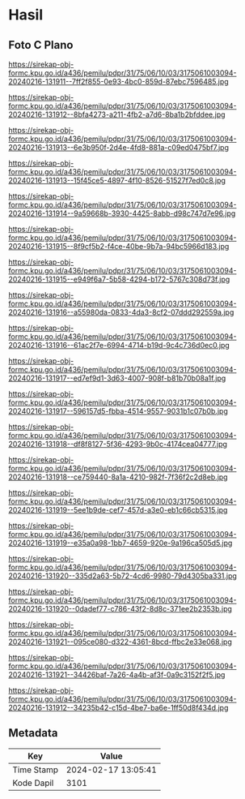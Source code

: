 # Hasil

## Foto C Plano

https://sirekap-obj-formc.kpu.go.id/a436/pemilu/pdpr/31/75/06/10/03/3175061003094-20240216-131911--7ff2f855-0e93-4bc0-859d-87ebc7596485.jpg

https://sirekap-obj-formc.kpu.go.id/a436/pemilu/pdpr/31/75/06/10/03/3175061003094-20240216-131912--8bfa4273-a211-4fb2-a7d6-8ba1b2bfddee.jpg

https://sirekap-obj-formc.kpu.go.id/a436/pemilu/pdpr/31/75/06/10/03/3175061003094-20240216-131913--6e3b950f-2d4e-4fd8-881a-c09ed0475bf7.jpg

https://sirekap-obj-formc.kpu.go.id/a436/pemilu/pdpr/31/75/06/10/03/3175061003094-20240216-131913--15f45ce5-4897-4f10-8526-51527f7ed0c8.jpg

https://sirekap-obj-formc.kpu.go.id/a436/pemilu/pdpr/31/75/06/10/03/3175061003094-20240216-131914--9a59668b-3930-4425-8abb-d98c747d7e96.jpg

https://sirekap-obj-formc.kpu.go.id/a436/pemilu/pdpr/31/75/06/10/03/3175061003094-20240216-131915--8f9cf5b2-f4ce-40be-9b7a-94bc5966d183.jpg

https://sirekap-obj-formc.kpu.go.id/a436/pemilu/pdpr/31/75/06/10/03/3175061003094-20240216-131915--e949f6a7-5b58-4294-b172-5767c308d73f.jpg

https://sirekap-obj-formc.kpu.go.id/a436/pemilu/pdpr/31/75/06/10/03/3175061003094-20240216-131916--a55980da-0833-4da3-8cf2-07ddd292559a.jpg

https://sirekap-obj-formc.kpu.go.id/a436/pemilu/pdpr/31/75/06/10/03/3175061003094-20240216-131916--61ac2f7e-6994-4714-b19d-9c4c736d0ec0.jpg

https://sirekap-obj-formc.kpu.go.id/a436/pemilu/pdpr/31/75/06/10/03/3175061003094-20240216-131917--ed7ef9d1-3d63-4007-908f-b81b70b08a1f.jpg

https://sirekap-obj-formc.kpu.go.id/a436/pemilu/pdpr/31/75/06/10/03/3175061003094-20240216-131917--596157d5-fbba-4514-9557-9031b1c07b0b.jpg

https://sirekap-obj-formc.kpu.go.id/a436/pemilu/pdpr/31/75/06/10/03/3175061003094-20240216-131918--df8f8127-5f36-4293-9b0c-4174cea04777.jpg

https://sirekap-obj-formc.kpu.go.id/a436/pemilu/pdpr/31/75/06/10/03/3175061003094-20240216-131918--ce759440-8a1a-4210-982f-7f36f2c2d8eb.jpg

https://sirekap-obj-formc.kpu.go.id/a436/pemilu/pdpr/31/75/06/10/03/3175061003094-20240216-131919--5ee1b9de-cef7-457d-a3e0-eb1c66cb5315.jpg

https://sirekap-obj-formc.kpu.go.id/a436/pemilu/pdpr/31/75/06/10/03/3175061003094-20240216-131919--e35a0a98-1bb7-4659-920e-9a196ca505d5.jpg

https://sirekap-obj-formc.kpu.go.id/a436/pemilu/pdpr/31/75/06/10/03/3175061003094-20240216-131920--335d2a63-5b72-4cd6-9980-79d4305ba331.jpg

https://sirekap-obj-formc.kpu.go.id/a436/pemilu/pdpr/31/75/06/10/03/3175061003094-20240216-131920--0dadef77-c786-43f2-8d8c-371ee2b2353b.jpg

https://sirekap-obj-formc.kpu.go.id/a436/pemilu/pdpr/31/75/06/10/03/3175061003094-20240216-131921--095ce080-d322-4361-8bcd-ffbc2e33e068.jpg

https://sirekap-obj-formc.kpu.go.id/a436/pemilu/pdpr/31/75/06/10/03/3175061003094-20240216-131921--34426baf-7a26-4a4b-af3f-0a9c3152f2f5.jpg

https://sirekap-obj-formc.kpu.go.id/a436/pemilu/pdpr/31/75/06/10/03/3175061003094-20240216-131912--34235b42-c15d-4be7-ba6e-1ff50d8f434d.jpg


## Metadata

| Key        | Value               |
| ---------- | ------------------- |
| Time Stamp | 2024-02-17 13:05:41 |
| Kode Dapil | 3101                |



